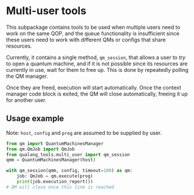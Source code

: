 # Multi-user tools

This subpackage contains tools to be used when multiple users need to work
on the same QOP, and the queue functionality is insufficient since these
users need to work with different QMs or configs that share resources.

Currently, it contains a single method, `qm_session`, that allows a user to _try_ to
open a quantum machine, and if it is not possible since its resources are currently in use,
wait for them to free up. This is done by repeatedly polling the QM manager.

Once they are freed, execution will start automatically.
Once the context manager code block is exited, the QM will close automatically, freeing it up
for another user.

## Usage example

Note: `host`, `config` and `prog` are assumed to be supplied by user.

```python
from qm import QuantumMachinesManager
from qm.QmJob import QmJob
from qualang_tools.multi_user import qm_session
qmm = QuantumMachinesManager(host)

with qm_session(qmm, config, timeout=100) as qm:
    job: QmJob = qm.execute(prog)
    print(job.execution_report())
# QM will close once this line is reached    
    
```